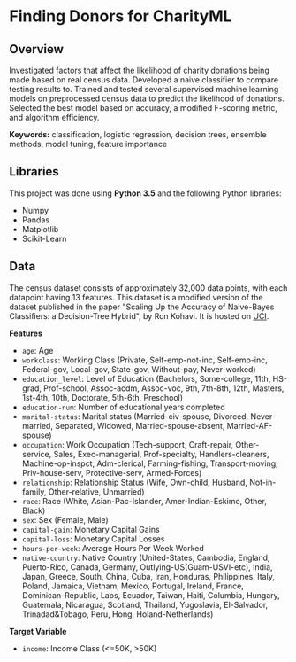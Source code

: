# Finding Donors for CharityML 

## Overview  
Investigated factors that affect the likelihood of charity donations being made based on real census data. Developed a naive classifier to compare testing results to. Trained and tested several supervised machine learning models on preprocessed census data to predict the likelihood of donations. Selected the best model based on accuracy, a modified F-scoring metric, and algorithm efficiency. 

**Keywords:** classification, logistic regression, decision trees, ensemble methods, model tuning, feature importance  

## Libraries 

This project was done using **Python 3.5** and the following Python libraries: 

- Numpy 
- Pandas 
- Matplotlib 
- Scikit-Learn 

## Data  

The census dataset consists of approximately 32,000 data points, with each datapoint having 13 features. This dataset is a modified version of the dataset published in the paper "Scaling Up the Accuracy of Naive-Bayes Classifiers: a Decision-Tree Hybrid", by Ron Kohavi. It is hosted on [UCI](https://archive.ics.uci.edu/ml/datasets/Census+Income).  

**Features** 

- `age`: Age 
- `workclass`: Working Class (Private, Self-emp-not-inc, Self-emp-inc, Federal-gov, Local-gov, State-gov, Without-pay, Never-worked) 
- `education_level`: Level of Education (Bachelors, Some-college, 11th, HS-grad, Prof-school, Assoc-acdm, Assoc-voc, 9th, 7th-8th, 12th, Masters, 1st-4th, 10th, Doctorate, 5th-6th, Preschool) 
- `education-num`: Number of educational years completed
- `marital-status`: Marital status (Married-civ-spouse, Divorced, Never-married, Separated, Widowed, Married-spouse-absent, Married-AF-spouse)
- `occupation`: Work Occupation (Tech-support, Craft-repair, Other-service, Sales, Exec-managerial, Prof-specialty, Handlers-cleaners, Machine-op-inspct, Adm-clerical, Farming-fishing, Transport-moving, Priv-house-serv, Protective-serv, Armed-Forces) 
- `relationship`: Relationship Status (Wife, Own-child, Husband, Not-in-family, Other-relative, Unmarried) 
- `race`: Race (White, Asian-Pac-Islander, Amer-Indian-Eskimo, Other, Black)
- `sex`: Sex (Female, Male)  
- `capital-gain`: Monetary Capital Gains 
- `capital-loss`: Monetary Capital Losses 
- `hours-per-week`: Average Hours Per Week Worked
- `native-country`: Native Country (United-States, Cambodia, England, Puerto-Rico, Canada, Germany, Outlying-US(Guam-USVI-etc), India, Japan, Greece, South, China, Cuba, Iran, Honduras, Philippines, Italy, Poland, Jamaica, Vietnam, Mexico, Portugal, Ireland, France, Dominican-Republic, Laos, Ecuador, Taiwan, Haiti, Columbia, Hungary, Guatemala, Nicaragua, Scotland, Thailand, Yugoslavia, El-Salvador, Trinadad&Tobago, Peru, Hong, Holand-Netherlands) 

**Target Variable** 
- `income`: Income Class (<=50K, >50K)  


